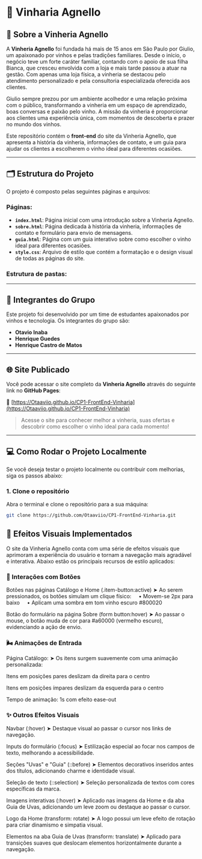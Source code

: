 # 🍷 **Vinharia Agnello**

## 📖 **Sobre a Vinheria Agnello**

A **Vinheria Agnello** foi fundada há mais de 15 anos em São Paulo por Giulio, um apaixonado por vinhos e pelas tradições familiares. Desde o início, o negócio teve um forte caráter familiar, contando com o apoio de sua filha Bianca, que cresceu envolvida com a loja e mais tarde passou a atuar na gestão. Com apenas uma loja física, a vinheria se destacou pelo atendimento personalizado e pela consultoria especializada oferecida aos clientes.

Giulio sempre prezou por um ambiente acolhedor e uma relação próxima com o público, transformando a vinheria em um espaço de aprendizado, boas conversas e paixão pelo vinho. A missão da vinheria é proporcionar aos clientes uma experiência única, com momentos de descoberta e prazer no mundo dos vinhos.

Este repositório contém o **front-end** do site da Vinheria Agnello, que apresenta a história da vinheria, informações de contato, e um guia para ajudar os clientes a escolherem o vinho ideal para diferentes ocasiões.

---

## 🗂️ **Estrutura do Projeto**

O projeto é composto pelas seguintes páginas e arquivos:

### Páginas:

-   **`index.html`**: Página inicial com uma introdução sobre a Vinheria Agnello.
-   **`sobre.html`**: Página dedicada à história da vinheria, informações de contato e formulário para envio de mensagens.
-   **`guia.html`**: Página com um guia interativo sobre como escolher o vinho ideal para diferentes ocasiões.
-   **`style.css`**: Arquivo de estilo que contém a formatação e o design visual de todas as páginas do site.

### Estrutura de pastas:

---

## 👥 **Integrantes do Grupo**

Este projeto foi desenvolvido por um time de estudantes apaixonados por vinhos e tecnologia. Os integrantes do grupo são:

-   **Otavio Inaba**
-   **Henrique Guedes**
-   **Henrique Castro de Matos**

---

## 🌐 **Site Publicado**

Você pode acessar o site completo da **Vinheria Agnello** através do seguinte link no **GitHub Pages**:

🔗 [https://Otaaviio.github.io/CP1-FrontEnd-Vinharia](https://Otaaviio.github.io/CP1-FrontEnd-Vinharia)

> Acesse o site para conhecer melhor a vinheria, suas ofertas e descobrir como escolher o vinho ideal para cada momento!

---

## 💻 **Como Rodar o Projeto Localmente**

Se você deseja testar o projeto localmente ou contribuir com melhorias, siga os passos abaixo:

### 1. Clone o repositório

Abra o terminal e clone o repositório para a sua máquina:

```bash
git clone https://github.com/Otaaviio/CP1-FrontEnd-Vinharia.git
```

## 💫 Efeitos Visuais Implementados

O site da Vinheria Agnello conta com uma série de efeitos visuais que aprimoram a experiência do usuário e tornam a navegação mais agradável e interativa. Abaixo estão os principais recursos de estilo aplicados:

### 🎯 Interações com Botões
Botões nas páginas Catálogo e Home (.item-button:active)
➤ Ao serem pressionados, os botões simulam um clique físico:
    • Movem-se 2px para baixo
    • Aplicam uma sombra em tom vinho escuro #800020

Botão do formulário na página Sobre (form button:hover)
➤ Ao passar o mouse, o botão muda de cor para #a60000 (vermelho escuro), evidenciando a ação de envio.

### 🌬️ Animações de Entrada
Página Catálogo:
➤ Os itens surgem suavemente com uma animação personalizada:

Itens em posições pares deslizam da direita para o centro

Itens em posições ímpares deslizam da esquerda para o centro

Tempo de animação: 1s com efeito ease-out

### ✨ Outros Efeitos Visuais
Navbar (:hover)
➤ Destaque visual ao passar o cursor nos links de navegação.

Inputs do formulário (:focus)
➤ Estilização especial ao focar nos campos de texto, melhorando a acessibilidade.

Seções "Uvas" e "Guia" (::before)
➤ Elementos decorativos inseridos antes dos títulos, adicionando charme e identidade visual.

Seleção de texto (::selection)
➤ Seleção personalizada de textos com cores específicas da marca.

Imagens interativas (:hover)
➤ Aplicado nas imagens da Home e da aba Guia de Uvas, adicionando um leve zoom ou destaque ao passar o cursor.

Logo da Home (transform: rotate)
➤ A logo possui um leve efeito de rotação para criar dinamismo e simpatia visual.

Elementos na aba Guia de Uvas (transform: translate)
➤ Aplicado para transições suaves que deslocam elementos horizontalmente durante a navegação.